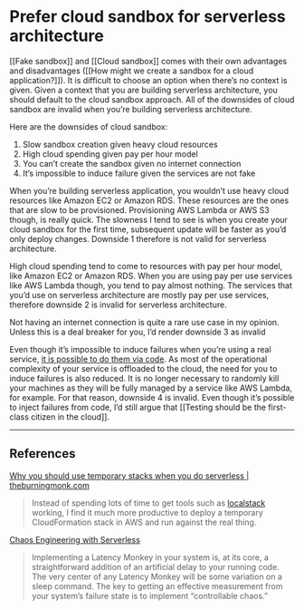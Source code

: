 # Prefer cloud sandbox for serverless architecture
[[Fake sandbox]] and [[Cloud sandbox]] comes with their own advantages and disadvantages ([[How might we create a sandbox for a cloud application?]]). It is difficult to choose an option when there’s no context is given. Given a context that you are building serverless architecture, you should default to the cloud sandbox approach. All of the downsides of cloud sandbox are invalid when you’re building serverless architecture.

Here are the downsides of cloud sandbox:
1. Slow sandbox creation given heavy cloud resources
2. High cloud spending given pay per hour model
3. You can’t create the sandbox given no internet connection
4. It’s impossible to induce failure given the services are not fake

When you’re building serverless application, you wouldn’t use heavy cloud resources like Amazon EC2 or Amazon RDS. These resources are the ones that are slow to be provisioned. Provisioning AWS Lambda or AWS S3 though, is really quick. The slowness I tend to see is when you create your cloud sandbox for the first time, subsequent update will be faster as you’d only deploy changes. Downside 1 therefore is not valid for serverless architecture.

High cloud spending tend to come to resources with pay per hour model, like Amazon EC2 or Amazon RDS. When you are using pay per use services like AWS Lambda though, you tend to pay almost nothing. The services that you’d use on serverless architecture are mostly pay per use services, therefore downside 2 is invalid for serverless architecture.

Not having an internet connection is quite a rare use case in my opinion. Unless this is a deal breaker for you, I’d render downside 3 as invalid 

Even though it’s impossible to induce failures when you’re using a real service, [it is possible to do them via code](https://blog.thundra.io/chaos-engineering-with-serverless). As most of the operational complexity of your service is offloaded to the cloud, the need for you to induce failures is also reduced. It is no longer necessary to randomly kill your machines as they will be fully managed by a service like AWS Lambda, for example. For that reason, downside 4 is invalid. Even though it’s possible to inject failures from code, I’d still argue that [[Testing should be the first-class citizen in the cloud]].

---
## References
[Why you should use temporary stacks when you do serverless | theburningmonk.com](https://theburningmonk.com/2019/09/why-you-should-use-temporary-stacks-when-you-do-serverless/)
> Instead of spending lots of time to get tools such as  [localstack](https://github.com/localstack/localstack)  working, I find it much more productive to deploy a temporary CloudFormation stack in AWS and run against the real thing.

[Chaos Engineering with Serverless](https://blog.thundra.io/chaos-engineering-with-serverless)
> Implementing a Latency Monkey in your system is, at its core, a straightforward addition of an artificial delay to your running code. The very center of any Latency Monkey will be some variation on a sleep command. The key to getting an effective measurement from your system’s failure state is to implement “controllable chaos.”

<!-- #evergreen #serverless -->

<!-- {BearID:1374B04D-C21E-486D-9B20-03889611E49C-1211-000038A2F36A3B17} -->

